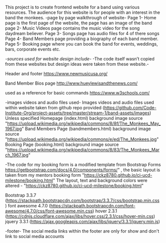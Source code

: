 This project is to create frontend website for a band using various resources.
The audience for this website is for people with an interest in the band the monkees.
-page by page walkthrough of website-
Page 1- Home page is the first page of the website, the page has an image of the band
page 2- Music Videos page contains the music video for the song daydream believer.
Page 3- Songs page has audio files for 4 of there songs
Page 4- Band Members page providing a biography of each band member.
Page 5- Booking page where you can book the band for events, weddings, bars, corporate events etc.

*-sources used for website design include-*
-The code itself wasn’t copied from these websites but design ideas were taken from these website.-

Header and footer
https://www.newmusicusa.org/

Band Member Bios page 
http://www.hueylewisandthenews.com/ 

used as a reference for basic commands
https://www.w3schools.com/

-images videos and audio files used-
Images videos and audio files used within website taken from github repo provided (https://github.com/Code-Institute-Org/project-assets/tree/master/stream-1/band-assets/images) Unless specified
Homepage (index.html) background image source "https://upload.wikimedia.org/wikipedia/commons/8/8f/The_Monkees_May_1967.jpg"
Band Members Page (bandmembers.html) background image source "https://upload.wikimedia.org/wikipedia/commons/e/ed/The_Monkees.jpg"
Booking Page (booking.html) background image source "https://upload.wikimedia.org/wikipedia/commons/8/83/The_Monkees_March_1967.jpg"

-The code for my booking form is a modified template from Bootstrap Forms https://getbootstrap.com/docs/4.0/components/forms/" , the basic layout is taken from my mentors booking form "https://ckz8780.github.io/ci-ucd-milestone/booking.html"
The layout, text and background colors were altered -
"https://ckz8780.github.io/ci-ucd-milestone/booking.html"


Bootstrap 3.3.7 (https://stackpath.bootstrapcdn.com/bootstrap/3.3.7/css/bootstrap.min.css)
font awesome 4.7.0 (https://stackpath.bootstrapcdn.com/font-awesome/4.7.0/css/font-awesome.min.css)
hover 2.3.1 (https://cdnjs.cloudflare.com/ajax/libs/hover.css/2.3.1/css/hover-min.css)
jquery 3.3.1 (https://ajax.googleapis.com/ajax/libs/jquery/3.3.1/jquery.min.js)


-footer-
The social media links within the footer are only for show and don't link to social media accounts



